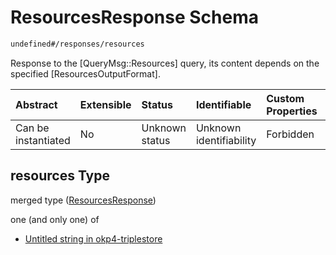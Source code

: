 # ResourcesResponse Schema

```txt
undefined#/responses/resources
```

Response to the \[QueryMsg::Resources] query, its content depends on the specified \[ResourcesOutputFormat].

| Abstract            | Extensible | Status         | Identifiable            | Custom Properties | Additional Properties | Access Restrictions | Defined In                                                                     |
| :------------------ | :--------- | :------------- | :---------------------- | :---------------- | :-------------------- | :------------------ | :----------------------------------------------------------------------------- |
| Can be instantiated | No         | Unknown status | Unknown identifiability | Forbidden         | Allowed               | none                | [okp4-triplestore.json\*](schema/okp4-triplestore.json "open original schema") |

## resources Type

merged type ([ResourcesResponse](okp4-triplestore-responses-resourcesresponse.md))

one (and only one) of

*   [Untitled string in okp4-triplestore](okp4-triplestore-responses-resourcesresponse-oneof-0.md "check type definition")
